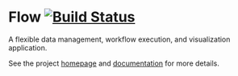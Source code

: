 Flow [![Build Status](https://travis-ci.org/Kitware/flow.png?branch=master)](https://travis-ci.org/Kitware/flow)
===========

A flexible data management, workflow execution, and visualization application.

See the project [homepage](http://www.tangelohub.org/tangelohub/) and
[documentation](http://resonant-flow.readthedocs.org/) for more details.
